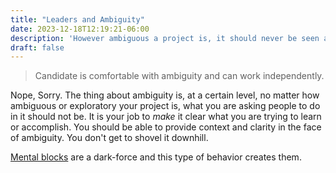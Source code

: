 ```yaml
---
title: "Leaders and Ambiguity"
date: 2023-12-18T12:19:21-06:00
description: 'However ambiguous a project is, it should never be seen as ambiguous.'
draft: false
---
```


> Candidate is comfortable with ambiguity and can work independently.

Nope, Sorry. The thing about ambiguity is, at a certain level, no matter how ambiguous or exploratory your project is, what you are asking people to do in it should not be. It is your job to _make_ it clear what you are trying to learn or accomplish. You should be able to provide context and clarity in the face of ambiguity. You don't get to shovel it downhill.

[Mental blocks](https://www.fastcompany.com/90993354/managers-tackle-employee-struggle-mental-block) are a dark-force and this type of behavior creates them.